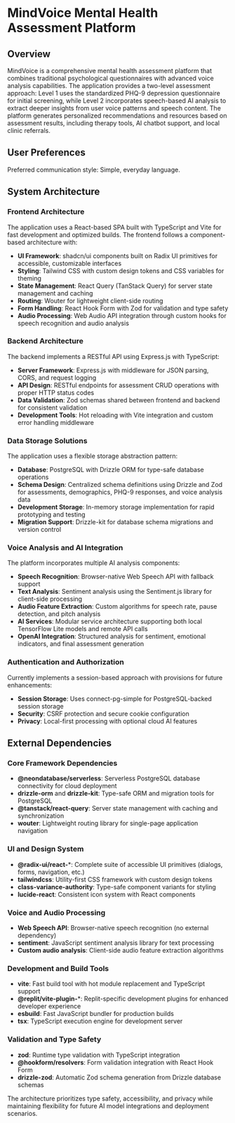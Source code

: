 # MindVoice Mental Health Assessment Platform

## Overview

MindVoice is a comprehensive mental health assessment platform that combines traditional psychological questionnaires with advanced voice analysis capabilities. The application provides a two-level assessment approach: Level 1 uses the standardized PHQ-9 depression questionnaire for initial screening, while Level 2 incorporates speech-based AI analysis to extract deeper insights from user voice patterns and speech content. The platform generates personalized recommendations and resources based on assessment results, including therapy tools, AI chatbot support, and local clinic referrals.

## User Preferences

Preferred communication style: Simple, everyday language.

## System Architecture

### Frontend Architecture
The application uses a React-based SPA built with TypeScript and Vite for fast development and optimized builds. The frontend follows a component-based architecture with:

- **UI Framework**: shadcn/ui components built on Radix UI primitives for accessible, customizable interfaces
- **Styling**: Tailwind CSS with custom design tokens and CSS variables for theming
- **State Management**: React Query (TanStack Query) for server state management and caching
- **Routing**: Wouter for lightweight client-side routing
- **Form Handling**: React Hook Form with Zod for validation and type safety
- **Audio Processing**: Web Audio API integration through custom hooks for speech recognition and audio analysis

### Backend Architecture
The backend implements a RESTful API using Express.js with TypeScript:

- **Server Framework**: Express.js with middleware for JSON parsing, CORS, and request logging
- **API Design**: RESTful endpoints for assessment CRUD operations with proper HTTP status codes
- **Data Validation**: Zod schemas shared between frontend and backend for consistent validation
- **Development Tools**: Hot reloading with Vite integration and custom error handling middleware

### Data Storage Solutions
The application uses a flexible storage abstraction pattern:

- **Database**: PostgreSQL with Drizzle ORM for type-safe database operations
- **Schema Design**: Centralized schema definitions using Drizzle and Zod for assessments, demographics, PHQ-9 responses, and voice analysis data
- **Development Storage**: In-memory storage implementation for rapid prototyping and testing
- **Migration Support**: Drizzle-kit for database schema migrations and version control

### Voice Analysis and AI Integration
The platform incorporates multiple AI analysis components:

- **Speech Recognition**: Browser-native Web Speech API with fallback support
- **Text Analysis**: Sentiment analysis using the Sentiment.js library for client-side processing
- **Audio Feature Extraction**: Custom algorithms for speech rate, pause detection, and pitch analysis
- **AI Services**: Modular service architecture supporting both local TensorFlow Lite models and remote API calls
- **OpenAI Integration**: Structured analysis for sentiment, emotional indicators, and final assessment generation

### Authentication and Authorization
Currently implements a session-based approach with provisions for future enhancements:

- **Session Storage**: Uses connect-pg-simple for PostgreSQL-backed session storage
- **Security**: CSRF protection and secure cookie configuration
- **Privacy**: Local-first processing with optional cloud AI features

## External Dependencies

### Core Framework Dependencies
- **@neondatabase/serverless**: Serverless PostgreSQL database connectivity for cloud deployment
- **drizzle-orm** and **drizzle-kit**: Type-safe ORM and migration tools for PostgreSQL
- **@tanstack/react-query**: Server state management with caching and synchronization
- **wouter**: Lightweight routing library for single-page application navigation

### UI and Design System
- **@radix-ui/react-***: Complete suite of accessible UI primitives (dialogs, forms, navigation, etc.)
- **tailwindcss**: Utility-first CSS framework with custom design tokens
- **class-variance-authority**: Type-safe component variants for styling
- **lucide-react**: Consistent icon system with React components

### Voice and Audio Processing
- **Web Speech API**: Browser-native speech recognition (no external dependency)
- **sentiment**: JavaScript sentiment analysis library for text processing
- **Custom audio analysis**: Client-side audio feature extraction algorithms

### Development and Build Tools
- **vite**: Fast build tool with hot module replacement and TypeScript support
- **@replit/vite-plugin-***: Replit-specific development plugins for enhanced developer experience
- **esbuild**: Fast JavaScript bundler for production builds
- **tsx**: TypeScript execution engine for development server

### Validation and Type Safety
- **zod**: Runtime type validation with TypeScript integration
- **@hookform/resolvers**: Form validation integration with React Hook Form
- **drizzle-zod**: Automatic Zod schema generation from Drizzle database schemas

The architecture prioritizes type safety, accessibility, and privacy while maintaining flexibility for future AI model integrations and deployment scenarios.